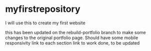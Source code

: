 # myfirstrepository
I will use this to create my first website

this has been updated on the rebuild-portfolio branch to make some changes to the original portfolio page.
Should have some mobile responsivity
link to each section
link to work done, to be updated
